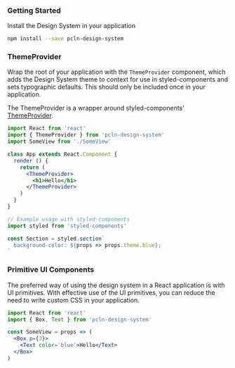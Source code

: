 
### Getting Started

Install the Design System in your application

```sh
npm install --save pcln-design-system
```

### ThemeProvider

Wrap the root of your application with the `ThemeProvider` component,
which adds the Design System theme to context for use in styled-components
and sets typographic defaults.
This should only be included once in your application.

The ThemeProvider is a wrapper around styled-components' [ThemeProvider][sc-theme].

[sc-theme]: https://www.styled-components.com/docs/advanced#theming

```jsx
import React from 'react'
import { ThemeProvider } from 'pcln-design-system'
import SomeView from './SomeView'

class App extends React.Component {
  render () {
    return (
      <ThemeProvider>
        <h1>Hello</h1>
      </ThemeProvider>
    )
  }
}
```

```jsx
// Example usage with styled-components
import styled from 'styled-components'

const Section = styled.section`
  background-color: ${props => props.theme.blue};
`
```

### Primitive UI Components

The preferred way of using the design system in a React application is with UI primitives.
With effective use of the UI primitives, you can reduce the need to write custom CSS in your application.


```jsx
import React from 'react'
import { Box, Text } from 'pcln-design-system'

const SomeView = props => (
  <Box p={3}>
    <Text color='blue'>Hello</Text>
  </Box>
)
```
